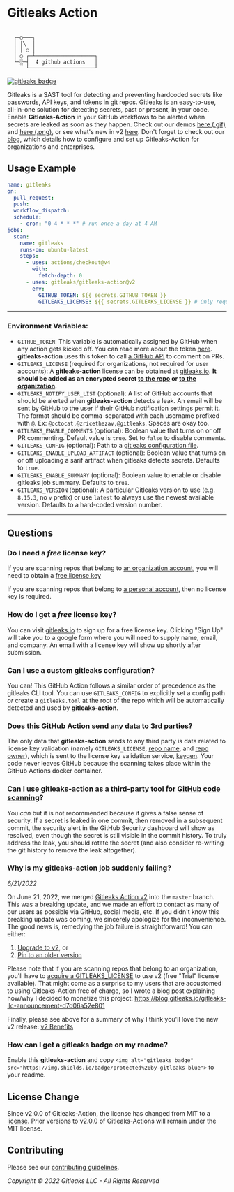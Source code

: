 # Gitleaks Action

```

  ┌─○───┐
  │ │╲  │
  │ │ ○ │
  │ ○ ┌─┴───────────────────┐
  └─░─┤  4 github actions   │
      └─────────────────────┘

```

<p align="left">
    <a href="https://github.com/zricethezav/gitleaks-action">
        <img alt="gitleaks badge" src="https://img.shields.io/badge/protected%20by-gitleaks-blue">
    </a>
</p>

Gitleaks is a SAST tool for detecting and preventing hardcoded secrets like passwords, API keys, and tokens in git repos. Gitleaks is an easy-to-use, all-in-one solution for detecting secrets, past or present, in your code. Enable **Gitleaks-Action** in your GitHub workflows to be alerted when secrets are leaked as soon as they happen. Check out our demos [here (.gif)](https://user-images.githubusercontent.com/15034943/178513034-de5a1906-b71d-454a-a792-47b7ac0e21e6.gif) and [here (.png)](https://user-images.githubusercontent.com/15034943/193462170-7314a63b-1c37-4c9e-ac93-33d6d3fc561a.png), or see what's new in v2 [here](v2.md). Don't forget to check out our [blog](https://blog.gitleaks.io), which details how to configure and set up Gitleaks-Action for organizations and enterprises.

## Usage Example

```yml
name: gitleaks
on:
  pull_request:
  push:
  workflow_dispatch:
  schedule:
    - cron: "0 4 * * *" # run once a day at 4 AM
jobs:
  scan:
    name: gitleaks
    runs-on: ubuntu-latest
    steps:
      - uses: actions/checkout@v4
        with:
          fetch-depth: 0
      - uses: gitleaks/gitleaks-action@v2
        env:
          GITHUB_TOKEN: ${{ secrets.GITHUB_TOKEN }}
          GITLEAKS_LICENSE: ${{ secrets.GITLEAKS_LICENSE }} # Only required for Organizations, not personal accounts.
```


---
### Environment Variables:

- `GITHUB_TOKEN`: This variable is automatically assigned by GitHub when any action gets kicked off. You can read more about the token [here](https://docs.github.com/en/actions/security-guides/automatic-token-authentication#about-the-github_token-secret).
  **gitleaks-action** uses this token to call [a GitHub API](https://octokit.github.io/rest.js/v18#pulls-create-review-comment) to comment on PRs.
- `GITLEAKS_LICENSE` (required for organizations, not required for user accounts): A **gitleaks-action** license can be obtained at [gitleaks.io](https://gitleaks.io). **It should be added as an encrypted secret [to the repo](https://docs.github.com/en/actions/security-guides/encrypted-secrets#creating-encrypted-secrets-for-a-repository) or [to the organization](https://docs.github.com/en/actions/security-guides/encrypted-secrets#creating-encrypted-secrets-for-an-organization).**
- `GITLEAKS_NOTIFY_USER_LIST` (optional): A list of GitHub accounts that should be alerted when **gitleaks-action** detects a leak. An email will be sent by GitHub to the user if their GitHub notification settings permit it. The format should be comma-separated with each username prefixed with `@`. Ex: `@octocat,@zricethezav,@gitleaks`. Spaces are okay too.
- `GITLEAKS_ENABLE_COMMENTS` (optional): Boolean value that turns on or off PR commenting. Default value is `true`.
  Set to `false` to disable comments.
- `GITLEAKS_CONFIG` (optional): Path to a [gitleaks configuration file](https://github.com/zricethezav/gitleaks#configuration).
- `GITLEAKS_ENABLE_UPLOAD_ARTIFACT` (optional): Boolean value that turns on or off uploading a sarif artifact when gitleaks detects secrets. Defaults to `true`.
- `GITLEAKS_ENABLE_SUMMARY` (optional): Boolean value to enable or disable gitleaks job summary. Defaults to `true`.
- `GITLEAKS_VERSION` (optional): A particular Gitleaks version to use (e.g. `8.15.3`, no `v` prefix) or use `latest` to always use the newest available version. Defaults to a hard-coded version number.
---

## Questions

### Do I need a _free_ license key?
If you are scanning repos that belong to [an organization account](https://docs.github.com/en/organizations/collaborating-with-groups-in-organizations/about-organizations), you will need to obtain a [free license key](https://gitleaks.io)

If you are scanning repos that belong to [a personal account](https://docs.github.com/en/get-started/learning-about-github/types-of-github-accounts#personal-accounts), then no license key is required.

### How do I get a _free_ license key?

You can visit [gitleaks.io](https://gitleaks.io) to sign up for a
free license key. Clicking "Sign Up" will take you to a google form where you will need to supply name, email, and company. An email with a license key will show up shortly after submission.

### Can I use a custom gitleaks configuration?

You can! This GitHub Action follows a similar order of precedence
as the gitleaks CLI tool. You can use `GITLEAKS_CONFIG` to explicitly set a
config path _or_ create a `gitleaks.toml` at the root of the repo which will be
automatically detected and used by **gitleaks-action**.

### Does this GitHub Action send any data to 3rd parties?

The only data that **gitleaks-action** sends to any third party is data related to license key validation (namely `GITLEAKS_LICENSE`, [repo name](https://github.com/zricethezav/gitleaks-action/blob/v2/src/keygen.js#L76), and [repo owner](https://github.com/zricethezav/gitleaks-action/blob/v2/src/keygen.js#L18)), which is sent to the license key validation service, [keygen](https://keygen.sh). Your code never leaves GitHub because the scanning takes place within the GitHub Actions docker container.

### Can I use **gitleaks-action** as a third-party tool for [GitHub code scanning](https://docs.github.com/en/code-security/code-scanning/automatically-scanning-your-code-for-vulnerabilities-and-errors/setting-up-code-scanning-for-a-repository)?

You _can_ but it is not recommended because it gives a false sense of security. If a secret is leaked in one commit, then removed in a subsequent commit,
the security alert in the GitHub Security dashboard will show as resolved, even though the secret is still visible in the commit history. To truly address the leak,
you should rotate the secret (and also consider re-writing the git history to remove the leak altogether).

### Why is my gitleaks-action job suddenly failing?
_6/21/2022_

On June 21, 2022, we merged [Gitleaks Action v2](https://github.com/gitleaks/gitleaks-action/releases/tag/v2.0.0) into the `master` branch. This was a breaking update, and we made an effort to contact as many of our users as possible via GitHub, social media, etc. If you didn't know this breaking update was coming, we sincerely apologize for the inconvenience. The good news is, remedying the job failure is straightforward! You can either:
1. [Upgrade to v2](v2.md#how-to-upgrade-to-v2), or
1. [Pin to an older version](v2.md#how-to-pin-to-v160)

Please note that if you are scanning repos that belong to an organization, you'll have to [acquire a GITLEAKS_LICENSE](https://github.com/gitleaks/gitleaks-action#environment-variables) to use v2 (free "Trial" license available). That might come as a surprise to my users that are accustomed to using Gitleaks-Action free of charge, so I wrote a blog post explaining how/why I decided to monetize this project: https://blog.gitleaks.io/gitleaks-llc-announcement-d7d06a52e801

Finally, please see above for a summary of why I think you'll love the new v2 release: [v2 Benefits](v2.md#v2-benefits)

### How can I get a gitleaks badge on my readme?

Enable this **gitleaks-action** and copy
`<img alt="gitleaks badge" src="https://img.shields.io/badge/protected%20by-gitleaks-blue">` to your readme.

## License Change
Since v2.0.0 of Gitleaks-Action, the license has changed from MIT to a [license](LICENSE.txt). Prior versions to v2.0.0 of Gitleaks-Actions will remain under the MIT license.

## Contributing
Please see our [contributing guidelines](CONTRIBUTING.md).

_Copyright © 2022 Gitleaks LLC - All Rights Reserved_
